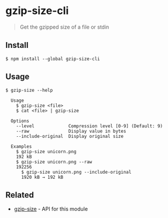 # gzip-size-cli

> Get the gzipped size of a file or stdin

## Install

```
$ npm install --global gzip-size-cli
```

## Usage

```
$ gzip-size --help

  Usage
    $ gzip-size <file>
    $ cat <file> | gzip-size

  Options
    --level             Compression level [0-9] (Default: 9)
    --raw               Display value in bytes
    --include-original  Display original size

  Examples
    $ gzip-size unicorn.png
    192 kB
    $ gzip-size unicorn.png --raw
    192256
	  $ gzip-size unicorn.png --include-original
	  1920 kB → 192 kB
```

## Related

- [gzip-size](https://github.com/sindresorhus/gzip-size) - API for this module
